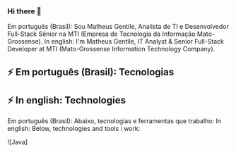 ### Hi there 👋

Em português (Brasil): Sou Matheus Gentile, Analista de TI e Desenvolvedor Full-Stack Sênior na MTI (Empresa de Tecnologia da Informação Mato-Grossense).
In english: I'm Matheus Gentile, IT Analyst & Senior Full-Stack Developer at MTI (Mato-Grossense Information Technology Company).

## ⚡ Em português (Brasil): Tecnologias
## ⚡ In english: Technologies

Em português (Brasil): Abaixo, tecnologias e ferramentas que trabalho:
In english: Below, technologies and tools i work:

![Java]
